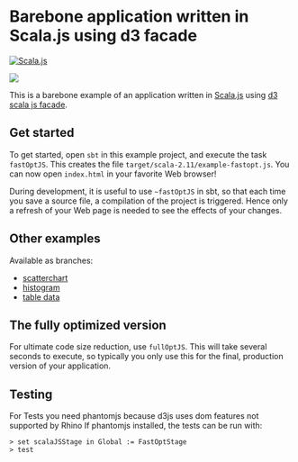 # Barebone application written in Scala.js using d3 facade
[![Scala.js](http://scala-js.org/assets/badges/scalajs-0.6.6.svg)](http://scala-js.org)

![](https://github.com/spaced/scala-js-d3/blob/master/site/d3demo.png)

This is a barebone example of an application written in
[Scala.js](https://www.scala-js.org/) using [d3 scala js facade](https://github.com/spaced/scala-js-d3).

## Get started

To get started, open `sbt` in this example project, and execute the task
`fastOptJS`. This creates the file `target/scala-2.11/example-fastopt.js`.
You can now open `index.html` in your favorite Web browser!

During development, it is useful to use `~fastOptJS` in sbt, so that each
time you save a source file, a compilation of the project is triggered.
Hence only a refresh of your Web page is needed to see the effects of your
changes.

## Other examples
Available as branches:
- [scatterchart](https://github.com/spaced/scala-js-d3-example-app/tree/scatterchart)
- [histogram](https://github.com/spaced/scala-js-d3-example-app/tree/histogram)
- [table data](https://github.com/spaced/scala-js-d3-example-app/tree/table_data_example)

## The fully optimized version

For ultimate code size reduction, use `fullOptJS`. This will take several
seconds to execute, so typically you only use this for the final, production
version of your application.

## Testing
For Tests you need phantomjs because d3js uses dom features not supported by Rhino
If phantomjs installed, the tests can be run with:


    > set scalaJSStage in Global := FastOptStage
    > test
